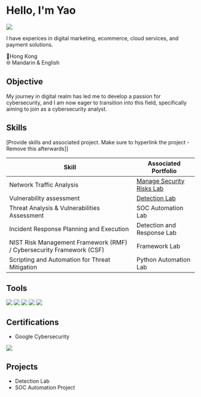 # Hello, I'm Yao
<a href="https://www.linkedin.com/in/yaocyang/"><img src="https://img.shields.io/badge/-LinkedIn-0072b1?&style=for-the-badge&logo=linkedin&logoColor=white" /></a>

I have experices in digital marketing, ecommerce, cloud services, and payment solutions. 
<div>📍Hong Kong</div>
<div>🌐 Mandarin & English </div>

## Objective
My journey in digital realm has led me to develop a passion for cybersecurity, and I am now eager to transition into this field, specifically aiming to join as a cybersecurity analyst.

## Skills
[Provide skills and associated project. Make sure to hyperlink the project - Remove this afterwards]]

| Skill                                         | Associated Portfolio         |
|-----------------------------------------------|----------------------------|
| Network Traffic Analysis          | <a href="https://github.com/yangyaoc/cybersecurity/blob/main/Security%20risk%20assessment%20report.pdf" target="_blank">Manage Security Risks Lab</a>|
| Vulnerability assessment | <a href="https://google.com">Detection Lab</a>|
| Threat Analysis & Vulnerabilities Assessment        | SOC Automation Lab|
| Incident Response Planning and Execution      | Detection and Response Lab|
| NIST Risk Management Framework (RMF) / Cybersecurity Framework (CSF)   | Framework Lab|
| Scripting and Automation for Threat Mitigation | Python Automation Lab|

## Tools
<div>
    <img src="https://img.shields.io/badge/-Wireshark-1679A7?&style=for-the-badge&logo=Wireshark&logoColor=white" />
    <img src="https://img.shields.io/badge/-Splunk-000000?&style=for-the-badge&logo=Splunk&logoColor=white" />
    <img src="https://img.shields.io/badge/-Python-ffde57?&style=for-the-badge&logo=Python&logoColor=4584b6" />
    <img src="https://img.shields.io/badge/-SQL-F29111?&style=for-the-badge&logo=SQLdatabase&logoColor=white" />
    <img src="https://img.shields.io/badge/-Linux command line-ffde57?&style=for-the-badge&logo=Linux&logoColor=black" />
</div>

## Certifications
- Google Cybersecurity
<div>
<a href="https://www.coursera.org/account/accomplishments/professional-cert/R2JGMY6SET32"><img src="https://s3.amazonaws.com/coursera_assets/meta_images/generated/CERTIFICATE_LANDING_PAGE/CERTIFICATE_LANDING_PAGE~R2JGMY6SET32/CERTIFICATE_LANDING_PAGE~R2JGMY6SET32.jpeg" /></a>

</div>

## Projects
- Detection Lab
- SOC Automation Project
